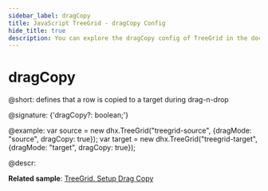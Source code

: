 ```yaml
---
sidebar_label: dragCopy
title: JavaScript TreeGrid - dragCopy Config 
hide_title: true
description: You can explore the dragCopy config of TreeGrid in the documentation of the DHTMLX JavaScript UI library. Browse developer guides and API reference, try out code examples and live demos, and download a free 30-day evaluation version of DHTMLX Suite 7.
---
```

 
# dragCopy

@short: defines that a row is copied to a target during drag-n-drop

@signature: {'dragCopy?: boolean;'}

@example:
var source = new dhx.TreeGrid("treegrid-source", {dragMode: "source", dragCopy: true});
var target = new dhx.TreeGrid("treegrid-target", {dragMode: "target", dragCopy: true});

@descr:

**Related sample**: [TreeGrid. Setup Drag Copy](https://snippet.dhtmlx.com/a7pg38rr)

[comment]: # (@related: treegrid/initialization.md#initialize-treegrid)
